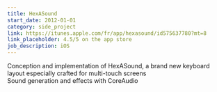 ```yaml
---
title: HexASound
start_date: 2012-01-01
category: side_project
link: https://itunes.apple.com/fr/app/hexasound/id575637780?mt=8
link_placeholder: 4.5/5 on the app store
job_description: iOS
---
```


Conception and implementation of HexASound, a brand new keyboard layout especially crafted for multi-touch screens<br />
Sound generation and effects with CoreAudio
